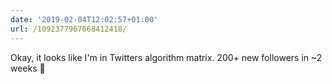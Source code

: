 ```yaml
---
date: '2019-02-04T12:02:57+01:00'
url: /1092377967668412418/
---
```

Okay, it looks like I'm in Twitters algorithm matrix. 200+ new followers in ~2 weeks 🧐
